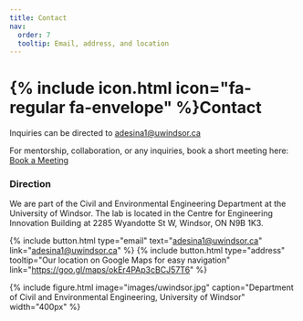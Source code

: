 ```yaml
---
title: Contact
nav:
  order: 7
  tooltip: Email, address, and location
---
```


# {% include icon.html icon="fa-regular fa-envelope" %}Contact

Inquiries can be directed to [adesina1@uwindsor.ca](mailto:adesina1@uwindsor.ca)

For mentorship, collaboration, or any inquiries, book a short meeting here: [Book a Meeting](https://calendly.com/yemiadesina)

### Direction
We are part of the Civil and Environmental Engineering Department at the University of Windsor. The lab is located in the Centre for Engineering Innovation Building at 2285 Wyandotte St W, Windsor, ON N9B 1K3.


{%
  include button.html
  type="email"
  text="adesina1@uwindsor.ca"
  link="adesina1@uwindsor.ca"
%}
{%
  include button.html
  type="address"
  tooltip="Our location on Google Maps for easy navigation"
  link="https://goo.gl/maps/okEr4PAp3cBCJ57T6"
%}

{%
  include figure.html
  image="images/uwindsor.jpg"
  caption="Department of Civil and Environmental Engineering, University of Windsor"
  width="400px"
%}
